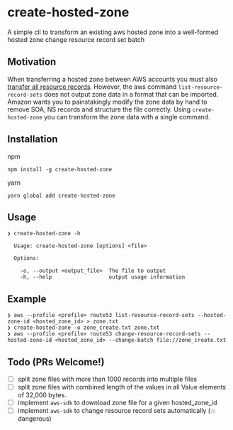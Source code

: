 # create-hosted-zone
A simple cli to transform an existing aws hosted zone into a well-formed hosted zone change resource record set batch

## Motivation
When transferring a hosted zone between AWS accounts you must also [transfer all resource records](https://docs.aws.amazon.com/Route53/latest/DeveloperGuide/hosted-zones-migrating.html). However, the aws command `list-resource-record-sets` does not output zone data in a format that can be imported. Amazon wants you to painstakingly modify the zone data by hand to remove SOA, NS records and structure the file correctly. Using `create-hosted-zone` you can transform the zone data with a single command.

## Installation

npm
```
npm install -g create-hosted-zone
```

yarn
```
yarn global add create-hosted-zone
```

## Usage

```
❯ create-hosted-zone -h

  Usage: create-hosted-zone [options] <file>

  Options:

    -o, --output <output_file>  The file to output
    -h, --help                  output usage information
```

## Example

```
❯ aws --profile <profile> route53 list-resource-record-sets --hosted-zone-id <hosted_zone_id> > zone.txt
❯ create-hosted-zone -o zone_create.txt zone.txt
❯ aws --profile <profile> route53 change-resource-record-sets --hosted-zone-id <hosted_zone_id> --change-batch file://zone_create.txt
```

## Todo (PRs Welcome!)
- [ ] split zone files with more than 1000 records into multiple files
- [ ] split zone files with combined length of the values in all Value elements of 32,000 bytes.
- [ ] implement `aws-sdk` to download zone file for a given hosted_zone_id
- [ ] implement `aws-sdk` to change resource record sets automatically (💥 dangerous)